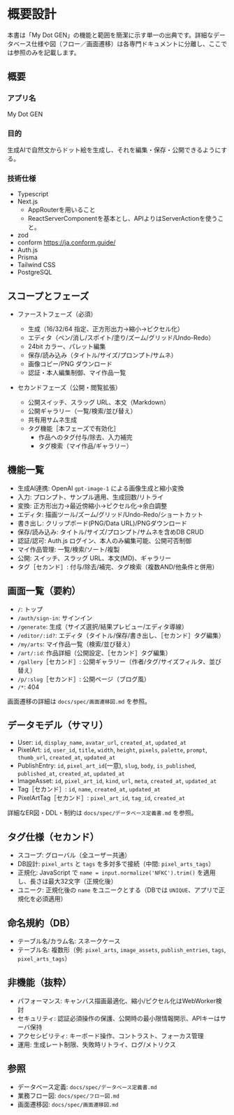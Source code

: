 # 概要設計

本書は「My Dot GEN」の機能と範囲を簡潔に示す単一の出典です。詳細なデータベース仕様や図（フロー／画面遷移）は各専門ドキュメントに分離し、ここでは参照のみを記載します。

## 概要

### アプリ名
My Dot GEN

### 目的
生成AIで自然文からドット絵を生成し、それを編集・保存・公開できるようにする。

### 技術仕様
- Typescript
- Next.js
  - AppRouterを用いること
  - ReactServerComponentを基本とし、APIよりはServerActionを使うこと。
- zod
- conform https://ja.conform.guide/
- Auth.js
- Prisma
- Tailwind CSS
- PostgreSQL

## スコープとフェーズ

- ファーストフェーズ（必須）
  - 生成（16/32/64 指定、正方形出力→縮小→ピクセル化）
  - エディタ（ペン/消し/スポイト/塗り/ズーム/グリッド/Undo-Redo）
  - 24bit カラー、パレット編集
  - 保存/読み込み（タイトル/サイズ/プロンプト/サムネ）
  - 画像コピー/PNG ダウンロード
  - 認証・本人編集制御、マイ作品一覧

- セカンドフェーズ（公開・閲覧拡張）
  - 公開スイッチ、スラッグ URL、本文（Markdown）
  - 公開ギャラリー（一覧/検索/並び替え）
  - 共有用サムネ生成
  - タグ機能［本フェーズで有効化］
    - 作品へのタグ付与/除去、入力補完
    - タグ検索（マイ作品/ギャラリー）

## 機能一覧

- 生成AI連携: OpenAI `gpt-image-1` による画像生成と縮小変換
- 入力: プロンプト、サンプル適用、生成回数/リトライ
- 変換: 正方形出力→最近傍縮小→ピクセル化→余白調整
- エディタ: 描画ツール/ズーム/グリッド/Undo-Redo/ショートカット
- 書き出し: クリップボード(PNG/Data URL)/PNGダウンロード
- 保存/読み込み: タイトル/サイズ/プロンプト/サムネを含めDB CRUD
- 認証/認可: Auth.js ログイン、本人のみ編集可能、公開可否制御
- マイ作品管理: 一覧/検索/ソート/複製
- 公開: スイッチ、スラッグ URL、本文(MD)、ギャラリー
- タグ［セカンド］: 付与/除去/補完、タグ検索（複数AND/他条件と併用）

## 画面一覧（要約）

- `/`: トップ
- `/auth/sign-in`: サインイン
- `/generate`: 生成（サイズ選択/結果プレビュー/エディタ導線）
- `/editor/:id?`: エディタ（タイトル/保存/書き出し、［セカンド］タグ編集）
- `/my/arts`: マイ作品一覧（検索/並び替え）
- `/art/:id`: 作品詳細（公開設定、［セカンド］タグ編集）
- `/gallery`［セカンド］: 公開ギャラリー（作者/タグ/サイズフィルタ、並び替え）
- `/p/:slug`［セカンド］: 公開ページ（ブログ風）
- `/*`: 404

画面遷移の詳細は `docs/spec/画面遷移図.md` を参照。

## データモデル（サマリ）

- User: `id`, `display_name`, `avatar_url`, `created_at`, `updated_at`
- PixelArt: `id`, `user_id`, `title`, `width`, `height`, `pixels`, `palette`, `prompt`, `thumb_url`, `created_at`, `updated_at`
- PublishEntry: `id`, `pixel_art_id`(一意), `slug`, `body`, `is_published`, `published_at`, `created_at`, `updated_at`
- ImageAsset: `id`, `pixel_art_id`, `kind`, `url`, `meta`, `created_at`, `updated_at`
- Tag［セカンド］: `id`, `name`, `created_at`, `updated_at`
- PixelArtTag［セカンド］: `pixel_art_id`, `tag_id`, `created_at`

詳細なER図・DDL・制約は `docs/spec/データベース定義書.md` を参照。

## タグ仕様（セカンド）

- スコープ: グローバル（全ユーザー共通）
- DB設計: `pixel_arts` と `tags` を多対多で接続（中間: `pixel_arts_tags`）
- 正規化: JavaScript で `name = input.normalize('NFKC').trim()` を適用し、長さは最大32文字（正規化後）
- ユニーク: 正規化後の `name` をユニークとする（DBでは `UNIQUE`、アプリで正規化を必須適用）

## 命名規約（DB）

- テーブル名/カラム名: スネークケース
- テーブル名: 複数形（例: `pixel_arts`, `image_assets`, `publish_entries`, `tags`, `pixel_arts_tags`）

## 非機能（抜粋）

- パフォーマンス: キャンバス描画最適化、縮小/ピクセル化はWebWorker検討
- セキュリティ: 認証必須操作の保護、公開時の最小限情報開示、APIキーはサーバ保持
- アクセシビリティ: キーボード操作、コントラスト、フォーカス管理
- 運用: 生成レート制限、失敗時リトライ、ログ/メトリクス

## 参照

- データベース定義: `docs/spec/データベース定義書.md`
- 業務フロー図: `docs/spec/フロー図.md`
- 画面遷移図: `docs/spec/画面遷移図.md`

